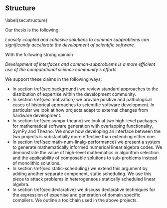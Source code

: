 
Structure
---------

\label{sec:structure}

Our thesis is the following:

*Loosely coupled and cohesive solutions to common subproblems can significantly accelerate the development of scientific software.*

With the following strong opinion

*Development of interfaces and common-subproblems is a more efficient use of
the computational science community's efforts*

We support these claims in the following ways:

*   In section \ref{sec:background} we review standard approaches to the distribution of expertise within the development community.
*   In section \ref{sec:motivation} we provide positive and pathological cases of historical approaches to scientific software development.  In particular we look at how projects adapt to external changes from hardware development.
*   In section \ref{sec:sympy-theano} we look at two high-level packages for mathematical software generation with overlapping functionality, SymPy and Theano.  We show how developing an interface between the two projects is substantially more effective than extending either one.
*   In section \ref{sec:math-num-linalg-performance} we present a system to generate mathematically informed numerical linear algebra codes.  We demonstrate the value of high-level mathematics in algorithm selection and the applicability of composable solutions to sub-problems instead of monolithic solutions.
*   In section \ref{sec:static-scheduling} we extend this argument by adding another separate component, static scheduling.  We use this piece to attack problems in heterogeneous statically scheduled linear algebra.
*   In section \ref{sec:declarative} we discuss declarative techniques for the expression of expertise and generation of domain specific compilers.  We outline a toolchain used in the above projects. 

